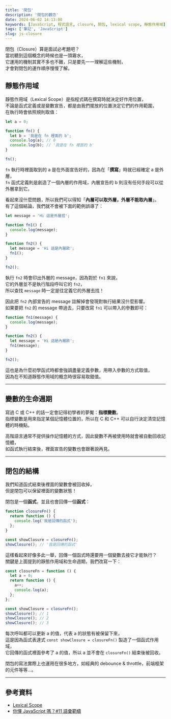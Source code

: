 ```yaml
---
title: '閉包'
description: '閉包的觀念'
date: 2024-06-02 14:13:00
keywords: [JavaScript, 程式語言, closure, 閉包, lexical scope, 靜態作用域]
tags: ['筆記', 'JavaScript']
slug: js-closure
---
```


閉包（Closure）算是面試必考題吧？  
當初聽到這個概念的時候也是一頭霧水，  
它運用的機制其實不多也不難，只是要先一一理解這些機制，  
才會對閉包的運作順序慢慢了解。

## 靜態作用域

靜態作用域（Lexical Scope）是指程式碼在撰寫時就決定好作用位置，  
不論是函式定義或是變數宣告，都是由我們擺放的位置決定它們的作用範圍，  
在執行時會依照規則取值：

```js
let a = 0;

function fn() {
  let b = '我是在 fn 裡面的 b';
  console.log(a); // 0
  console.log(b); // '我是在 fn 裡面的 b'
}

fn();
```

`fn` 執行時裡面取到的 a 是在外面宣告好的，因為在「**撰寫**」時就已經確定 a 是外層，  
`fn` 函式定義則是創造了一個內層的作用域，內層宣告的 b 則沒有任何手段可以從外層拿到它。

看起來沒什麼問題，所以我們可以得知「**內層可以取外層，外層不能取內層**」。  
有了這個結論，我們就不會被下面的範例誤導了：

```js
let message = 'Hi 這是外層捏';

function fn1() {
  console.log(message);
}

function fn2() {
  let message = 'Hi 這是內層歐';
  fn1();
}

fn2();
```

執行 `fn2` 時會印出外層的 message，因為對於 `fn1` 來說，  
它的外層並不是執行階段呼叫它的 `fn2`，  
所以查找 `message` 時一定是往定義它的外層去找！

因此把 `fn2` 內部宣告的 message 註解掉會發現對執行結果沒什麼影響。  
如果要把 `fn2` 的 message 帶過去，只要改寫 `fn1` 可以帶入的參數即可：

```js
function fn1(message) {
  console.log(message);
}

function fn2() {
  let message = 'Hi 這是內層歐';
  fn1(message);
}

fn2();
```

這也是為什麼初學函式時都會強調盡量定義參數，用帶入參數的方式取值，  
因為在不知道靜態作用域的概念時很容易取錯值。

---

## 變數的生命週期

寫過 C 或 C++ 的話一定會記得初學者的夢魘：**指標變數**。  
指標變數是用來指定某個記憶體位置的，所以在 C 和 C++ 可以自行決定清空記憶體的時機點。

高階語言通常不提供操作記憶體的方式，因此變數不再被使用時就會被自動回收記憶體，  
如函式執行結束後，裡面宣告的變數也會跟著說再見。

---

## 閉包的結構

我們知道函式結束後裡面的變數會被回收掉，  
但是閉包可以保留裡面的變數狀態！

閉包是一個**函式**，並且也會回傳一個**函式**：

```js
function closureFn() {
  return function () {
    console.log('我是回傳的函式');
  };
}

const showClosure = closureFn();
showClosure(); // '我是回傳的函式'
```

這樣看起來好像多此一舉，回傳一個函式時還要用一個變數去接它才能執行？  
關鍵是上面提到的靜態作用域和生命週期，我們改寫一下：

```js
const closureFn = function () {
  let a = 0;
  return function () {
    a++;
    console.log(a);
  };
};

const showClosure = closureFn();
showClosure(); // 1
showClosure(); // 2
showClosure(); // 3
```

每次呼叫都可以更新 a 的值，代表 a 的狀態有被保留下來，  
這是因為函式表達式 `const showClosure = closureFn()` 製造了一個函式作用域，  
它回傳的函式裡面參考了 a 的值，所以 a 並不會在 `closureFn()` 結束後被回收。

閉包的寫法實際上也運用在很多地方，如經典的 debounce & throttle，前端框架的元件等等...。

---

## 參考資料

- [Lexical Scope](https://ithelp.ithome.com.tw/articles/10194745)
- [你懂 JavaScript 嗎？#11 語彙範疇](https://www.cythilya.tw/2018/10/18/lexical-scope/)
